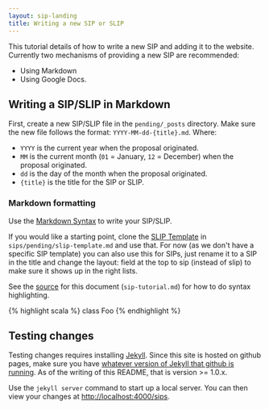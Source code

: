 ```yaml
---
layout: sip-landing
title: Writing a new SIP or SLIP
---
```


This tutorial details of how to write a new SIP and adding it to the website.   Currently two mechanisms of providing a new SIP are recommended:

* Using Markdown
* Using Google Docs.


## Writing a SIP/SLIP in Markdown ##

First, create a new SIP/SLIP file in the `pending/_posts` directory.  Make sure the new file follows the format:  `YYYY-MM-dd-{title}.md`.  Where:
* `YYYY` is the current year when the proposal originated.
* `MM` is the current month (`01` = January, `12` = December) when the proposal originated.
* `dd` is the day of the month when the proposal originated.
* `{title}` is the title for the SIP or SLIP.


### Markdown formatting ###

Use the [Markdown Syntax](http://daringfireball.net/projects/markdown/syntax) to write your SIP/SLIP.

If you would like a starting point, clone the [SLIP Template](./slip-template.html) in
`sips/pending/slip-template.md` and use that. For now (as we don't have a specific
SIP template) you can also use this for SIPs, just rename it to a SIP in the title
and change the layout: field at the top to sip (instead of slip) to make sure it
shows up in the right lists.

See the [source](https://github.com/scala/scala.github.com/blob/gh-pages/sips/sip-tutorial.md) for this document (`sip-tutorial.md`) for how to do syntax highlighting.

{% highlight scala %}
class Foo
{% endhighlight %}


## Testing changes ##

Testing changes requires installing [Jekyll](http://jekyllrb.com/docs/installation/). Since this site is hosted on github pages, make sure you have [whatever version of Jekyll that github is running](https://help.github.com/articles/using-jekyll-with-pages#troubleshooting). As of the writing of this README, that is version >= 1.0.x.

Use the `jekyll server` command to start up a local server.  You can then view your changes at [http://localhost:4000/sips](http://localhost:4000/sips).
